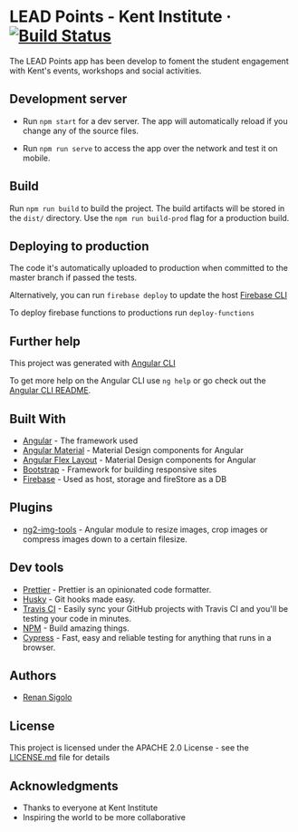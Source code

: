 # LEAD Points - Kent Institute &middot; [![Build Status](https://travis-ci.org/KentDevelopment/lead-app.svg?branch=master)](https://travis-ci.org/KentDevelopment/lead-app)

The LEAD Points app has been develop to foment the student engagement with Kent's events, workshops and social activities.

## Development server

- Run `npm start` for a dev server. The app will automatically reload if you change any of the source files.

- Run `npm run serve` to access the app over the network and test it on mobile.

## Build

Run `npm run build` to build the project. The build artifacts will be stored in the `dist/` directory. Use the `npm run build-prod` flag for a production build.

## Deploying to production

The code it's automatically uploaded to production when committed to the master branch if passed the tests.

Alternatively, you can run `firebase deploy` to update the host [Firebase CLI](https://firebase.google.com/docs/cli/)

To deploy firebase functions to productions run `deploy-functions`

## Further help

This project was generated with [Angular CLI](https://github.com/angular/angular-cli)

To get more help on the Angular CLI use `ng help` or go check out the [Angular CLI README](https://github.com/angular/angular-cli/blob/master/README.md).

## Built With

- [Angular](https://angular.io/) - The framework used
- [Angular Material](https://material.angular.io/) - Material Design components for Angular
- [Angular Flex Layout](https://github.com/angular/flex-layout#readme) - Material Design components for Angular
- [Bootstrap](https://getbootstrap.com/) - Framework for building responsive sites
- [Firebase](https://firebase.google.com/) - Used as host, storage and fireStore as a DB

## Plugins

- [ng2-img-tools](https://github.com/bergben/ng2-img-tools) - Angular module to resize images, crop images or compress images down to a certain filesize.

## Dev tools

- [Prettier](https://prettier.io/) - Prettier is an opinionated code formatter.
- [Husky](https://github.com/typicode/husky.git) - Git hooks made easy.
- [Travis CI](https://travis-ci.org/) - Easily sync your GitHub projects with Travis CI and you'll be testing your code in minutes.
- [NPM](https://www.npmjs.com/) - Build amazing things.
- [Cypress](https://www.cypress.io/) - Fast, easy and reliable testing for anything that runs in a browser.

## Authors

- [Renan Sigolo](https://github.com/renansigolo)

## License

This project is licensed under the APACHE 2.0 License - see the [LICENSE.md](LICENSE.md) file for details

## Acknowledgments

- Thanks to everyone at Kent Institute
- Inspiring the world to be more collaborative
